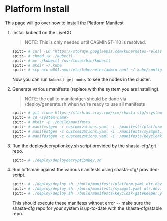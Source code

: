 # Platform Install

This page will go over how to install the Platform Manifest


1. Install kubectl on the LiveCD

    > NOTE:  This is only needed until CASMINST-110 is resolved.

    ```bash
    spit:~ # curl -LO "https://storage.googleapis.com/kubernetes-release/release/v1.18.6/bin/linux/amd64/kubectl"
    spit:~ # chmod +x ./kubectl
    spit:~ # mv ./kubectl /usr/local/bin/kubectl
    spit:~ # mkdir ~/.kube
    spit:~ # scp ncn-m001.nmn:/etc/kubernetes/admin.conf ~/.kube/config
    ```
    Now you can run `kubectl get nodes` to see the nodes in the cluster.

2. Generate various manifests (replace <system-name> with the system you are installing).

    > NOTE: the call to manifestgen should be done via <system-name>/deploy/generate.sh when we're ready to use all manifests

    ```bash
    spit:~ # git clone https://stash.us.cray.com/scm/shasta-cfg/<system-name>.git
    spit:~ # cd <system-name>
    spit:~ # mkdir -p ./build/manifests
    spit:~ # manifestgen -c customizations.yaml -i ./manifests/platform.yaml > ./build/manifests/platform.yaml
    spit:~ # manifestgen -c customizations.yaml -i ./manifests/sysmgmt.yaml > ./build/manifests/sysmgmt.yaml
    spit:~ # manifestgen -c customizations.yaml -i ./manifests/keycloak-gatekeeper.yaml > ./build/manifests/keycloak-gatekeeper.yaml
    ```

3. Run the deploydecryptionkey.sh script provided by the shasta-cfg/<system-name>.git repo.

    ```bash
    spit:~ # ./deploy/deploydecryptionkey.sh
    ```

4. Run loftsman against the various manifests using shasta-cfg/<system-name> provided-script.

    ```bash
    spit:~ # ./deploy/deploy.sh ./build/manifests/platform.yaml dtr.dev.cray.com http://packages.local:8081/repository/helmrepo.dev.cray.com/
    spit:~ # ./deploy/deploy.sh ./build/manifests/sysmgmt.yaml dtr.dev.cray.com http://packages.local:8081/repository/helmrepo.dev.cray.com/
    spit:~ # ./deploy/deploy.sh ./build/manifests/keycloak-gatekeeper.yaml dtr.dev.cray.com http://packages.local:8081/repository/helmrepo.dev.cray.com/
    ```

    This should execute these manifests without error -- make sure the shasta-cfg repo for your system is up-to-date with the shasta-cfg/stable repo.

